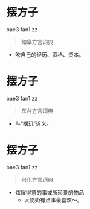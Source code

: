 # 摆方子
bae3 fan1 zz
> 如皋方言词典
- 吹自己的经历、资格、资本。

# 摆方子
bae3 fan1 zz
> 东台方言词典
- 与“摆玑”近义。

# 摆方子
bae3 fan1 zz
> 兴化方言词典
- 炫耀得意的事或所珍爱的物品
  - 大奶奶有点事最喜欢～。
